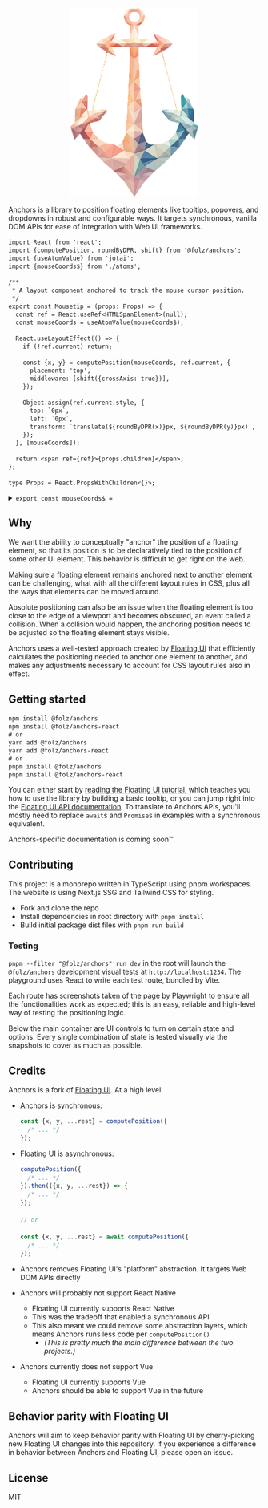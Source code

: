 <p align="center">
  <img width="255.5px" height="377.5px" src="https://github.com/folz/anchors/blob/main/website/assets/anchors.png" alt="Anchors">
<p>

[Anchors](https://folz.github.io/anchors) is a library to position floating
elements like tooltips, popovers, and dropdowns in robust and configurable ways.
It targets synchronous, vanilla DOM APIs for ease of integration with Web UI
frameworks.

```tsx
import React from 'react';
import {computePosition, roundByDPR, shift} from '@folz/anchors';
import {useAtomValue} from 'jotai';
import {mouseCoords$} from './atoms';

/**
 * A layout component anchored to track the mouse cursor position.
 */
export const Mousetip = (props: Props) => {
  const ref = React.useRef<HTMLSpanElement>(null);
  const mouseCoords = useAtomValue(mouseCoords$);

  React.useLayoutEffect(() => {
    if (!ref.current) return;

    const {x, y} = computePosition(mouseCoords, ref.current, {
      placement: 'top',
      middleware: [shift({crossAxis: true})],
    });

    Object.assign(ref.current.style, {
      top: `0px`,
      left: `0px`,
      transform: `translate(${roundByDPR(x)}px, ${roundByDPR(y)}px)`,
    });
  }, [mouseCoords]);

  return <span ref={ref}>{props.children}</span>;
};

type Props = React.PropsWithChildren<{}>;
```

<details>
<summary><code>export const mouseCoords$ = </code></summary>

```tsx
import {atom} from 'jotai';
import {radEventListener} from 'rad-event-listener';

export const mouse$ = atom({x: 0, y: 0});
mouse$.onMount = (setAtom) =>
  radEventListener(window, 'mousemove', ({clientX: x, clientY: y}) => {
    setAtom({x, y});
  });

export const mouseCoords$ = atom((get) => {
  const {x, y} = get(mouse$);

  return {
    getBoundingClientRect() {
      return {width: 0, height: 0, x, y, left: x, right: x, top: y, bottom: y};
    },
  };
});
```

</details>

## Why

We want the ability to conceptually "anchor" the position of a floating element,
so that its position is to be declaratively tied to the position of some other
UI element. This behavior is difficult to get right on the web.

Making sure a floating element remains anchored next to another element can be
challenging, what with all the different layout rules in CSS, plus all the ways
that elements can be moved around.

Absolute positioning can also be an issue when the floating element is too close
to the edge of a viewport and becomes obscured, an event called a collision.
When a collision would happen, the anchoring position needs to be adjusted so
the floating element stays visible.

Anchors uses a well-tested approach created by
[Floating UI](https://github.com/floating-ui/floating-ui) that efficiently
calculates the positioning needed to anchor one element to another, and makes
any adjustments necessary to account for CSS layout rules also in effect.

## Getting started

```shell
npm install @folz/anchors
npm install @folz/anchors-react
# or
yarn add @folz/anchors
yarn add @folz/anchors-react
# or
pnpm install @folz/anchors
pnpm install @folz/anchors-react
```

You can either start by
[reading the Floating UI tutorial](https://floating-ui.com/docs/tutorial), which
teaches you how to use the library by building a basic tooltip, or you can jump
right into the
[Floating UI API documentation](https://floating-ui.com/docs/computePosition).
To translate to Anchors APIs, you'll mostly need to replace `await`s and
`Promise`s in examples with a synchronous equivalent.

Anchors-specific documentation is coming soon™.

## Contributing

This project is a monorepo written in TypeScript using pnpm workspaces. The
website is using Next.js SSG and Tailwind CSS for styling.

- Fork and clone the repo
- Install dependencies in root directory with `pnpm install`
- Build initial package dist files with `pnpm run build`

### Testing

`pnpm --filter "@folz/anchors" run dev` in the root will launch the
`@folz/anchors` development visual tests at `http://localhost:1234`. The
playground uses React to write each test route, bundled by Vite.

Each route has screenshots taken of the page by Playwright to ensure all the
functionalities work as expected; this is an easy, reliable and high-level way
of testing the positioning logic.

Below the main container are UI controls to turn on certain state and options.
Every single combination of state is tested visually via the snapshots to cover
as much as possible.

## Credits

Anchors is a fork of [Floating UI](https://github.com/floating-ui/floating-ui).
At a high level:

- Anchors is synchronous:
  ```ts
  const {x, y, ...rest} = computePosition({
    /* ... */
  });
  ```
- Floating UI is asynchronous:

  ```ts
  computePosition({
    /* ... */
  }).then(({x, y, ...rest}) => {
    /* ... */
  });

  // or

  const {x, y, ...rest} = await computePosition({
    /* ... */
  });
  ```

- Anchors removes Floating UI's "platform" abstraction. It targets Web DOM APIs
  directly
- Anchors will probably not support React Native
  - Floating UI currently supports React Native
  - This was the tradeoff that enabled a synchronous API
  - This also meant we could remove some abstraction layers, which means Anchors
    runs less code per `computePosition()`
    - _(This is pretty much the main difference between the two projects.)_
- Anchors currently does not support Vue
  - Floating UI currently supports Vue
  - Anchors should be able to support Vue in the future

## Behavior parity with Floating UI

Anchors will aim to keep behavior parity with Floating UI by cherry-picking new
Floating UI changes into this repository. If you experience a difference in
behavior between Anchors and Floating UI, please open an issue.

## License

MIT

